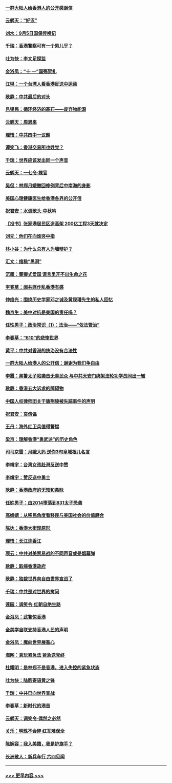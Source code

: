 #### [一群大陆人给香港人的公开感谢信](../pages/nsc993/n11514797.md?t=09121811) 
#### [云鹤天：“好汉”](../pages/nsc993/n11513536.md?t=09121811) 
#### [刘水：9月5日国保传唤记](../pages/nsc993/n11513460.md?t=09121811) 
#### [千瑞：香港警察可有一个男儿乎？](../pages/nsc993/n11513109.md?t=09121811) 
#### [吐为快：李文足探监](../pages/nsc993/n11509622.md?t=09121811) 
#### [金浴凤：“十‧一”国殇贺礼](../pages/nsc993/n11509593.md?t=09121811) 
#### [江琳：一个台湾人看香港反送中运动](../pages/nsc993/n11509211.md?t=09121811) 
#### [耿静：中共最后的对头](../pages/nsc993/n11508308.md?t=09121811) 
#### [吕锡民：循环经济的基石——废弃物能源](../pages/nsc993/n11508212.md?t=09121811) 
#### [云鹤天：周恩来](../pages/nsc993/n11508055.md?t=09121811) 
#### [理悟：中共四中一议题](../pages/nsc993/n11507782.md?t=09121811) 
#### [谭笑飞：香港交易所也姓党？](../pages/nsc993/n11507753.md?t=09121811) 
#### [千瑞：世界应该发出同一个声音](../pages/nsc993/n11507290.md?t=09121811) 
#### [云鹤天：一七令‧裸官](../pages/nsc993/n11507177.md?t=09121811) 
#### [吴侃：林郑月娥撤回修例背后中南海的身影](../pages/nsc993/n11506876.md?t=09121811) 
#### [美国心理健康医生给香港各界的公开信](../pages/nsc993/n11506809.md?t=09121811) 
#### [祝君安：水调歌头‧中秋吟](../pages/nsc993/n11506758.md?t=09121811) 
#### [【投书】张家港居民区造高架 200亿工程3天就决定](../pages/nsc993/n11506682.md?t=09121811) 
#### [刘元：他们在向谁竖中指](../pages/nsc993/n11505384.md?t=09121811) 
#### [林小谷：为什么总有人为墙辩护？](../pages/nsc993/n11505226.md?t=09121811) 
#### [汇文：维稳“黑洞”](../pages/nsc993/n11504347.md?t=09121811) 
#### [沉雁：董卿式爱国 谎言里开不出生命之花](../pages/nsc993/n11503215.md?t=09121811) 
#### [李春草：闻共匪作乱香港有感](../pages/nsc993/n11503072.md?t=09121811) 
#### [仲维光：围绕历史学家邓之诚及黄现璠先生的私人回忆](../pages/nsc993/n11501330.md?t=09121811) 
#### [魏京生：美中对抗是美国的责任吗？](../pages/nsc993/n11500723.md?t=09121811) 
#### [任性男子：政治常识（1）：法治——“依法管治”](../pages/nsc993/n11500791.md?t=09121811) 
#### [李春草：“610”的悲惨世界](../pages/nsc993/n11501141.md?t=09121811) 
#### [黄平：中共对香港的统治没有合法性](../pages/nsc993/n11499473.md?t=09121811) 
#### [一群大陆人给港人的公开信：谢谢为我们争自由](../pages/nsc993/n11500402.md?t=09121811) 
#### [李霞：黑警太子站袭击无辜民众 与中共天安门绑架法轮功学员同出一辙](../pages/nsc993/n11499805.md?t=09121811) 
#### [耿静：香港五大诉求的障碍物](../pages/nsc993/n11497578.md?t=09121811) 
#### [中国人权律师团关于唐荆陵被失踪事件的声明](../pages/nsc993/n11500014.md?t=09121811) 
#### [祝君安：哀傀儡](../pages/nsc993/n11499776.md?t=09121811) 
#### [王丹：海外红卫兵值得警惕](../pages/nsc993/n11498138.md?t=09121811) 
#### [梁京：理解香港“勇武派”的历史角色](../pages/nsc993/n11498006.md?t=09121811) 
#### [司马京雷：月娥大妈  送你3句皇城根儿名言](../pages/nsc993/n11497885.md?t=09121811) 
#### [李靖宇：台湾女孩赴港反送中赞](../pages/nsc993/n11497721.md?t=09121811) 
#### [李靖宇：赞反送中勇士](../pages/nsc993/n11497452.md?t=09121811) 
#### [耿静：香港政府的无知和愚昧](../pages/nsc993/n11494238.md?t=09121811) 
#### [任姓男子：由2014堕落到831太子恐袭](../pages/nsc993/n11496683.md?t=09121811) 
#### [高婧婧：从移民角度看移民与美国社会的价值磨合](../pages/nsc993/n11495757.md?t=09121811) 
#### [陈达：香港大街现原形 ](../pages/nsc993/n11495441.md?t=09121811) 
#### [理悟：长江连香江](../pages/nsc993/n11495377.md?t=09121811) 
#### [项云：中共对美贸易战的不同声音或是烟幕弹](../pages/nsc993/n11494929.md?t=09121811) 
#### [耿静：取缔香港政府](../pages/nsc993/n11494218.md?t=09121811) 
#### [耿静：独裁世界向自由世界宣战了](../pages/nsc993/n11494190.md?t=09121811) 
#### [千瑞：中共是对世界的拷问](../pages/nsc993/n11493021.md?t=09121811) 
#### [莲园：调笑令‧红朝自绝生路](../pages/nsc993/n11493011.md?t=09121811) 
#### [金浴凤：武警惊香港](../pages/nsc993/n11492994.md?t=09121811) 
#### [全美学自联支持香港人民的声明](../pages/nsc993/n11492630.md?t=09121811) 
#### [金浴凤：魔向世界展畜心](../pages/nsc993/n11492599.md?t=09121811) 
#### [海网：真玩紧急法 紧急送党终 ](../pages/nsc993/n11492535.md?t=09121811) 
#### [杜耀明：是林郑不是香港，进入失控的紧急状态](../pages/nsc993/n11491420.md?t=09121811) 
#### [吐为快：陆胞寄语黄之锋](../pages/nsc993/n11491117.md?t=09121811) 
#### [千瑞：中共已向世界宣战](../pages/nsc993/n11490123.md?t=09121811) 
#### [李春草：新时代的港首](../pages/nsc993/n11489864.md?t=09121811) 
#### [云鹤天：调笑令·偶然之必然](../pages/nsc993/n11489701.md?t=09121811) 
#### [关乐：明珠不会碎 红瓦难保全](../pages/nsc993/n11489647.md?t=09121811) 
#### [陈婉容：我入美籍，我是护旗手？](../pages/nsc993/n11487908.md?t=09121811) 
#### [长洲散人：新兵车行 六四见闻](../pages/nsc993/n11487729.md?t=09121811) 

----
#### [ >>> 更早内容 <<< ](../indexes/nsc993-earlier.md)
